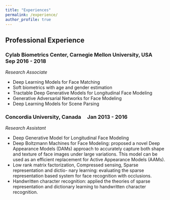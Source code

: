 ```yaml
---
title: "Experiences"
permalink: /experience/
author_profile: true
---
```


## Professional Experience
### Cylab Biometrics Center, Carnegie Mellon University, USA &nbsp;&nbsp;&nbsp; Sep 2016 - 2018
*Research Associate*
* Deep Learning Models for Face Matching
* Soft biometrics with age and gender estimation
* Tractable Deep Generative Models for Longitudinal Face Modeling 
* Generative Adversarial Networks for Face Modeling
* Deep Learning Models for Scene Parsing

### Concordia University, Canada &nbsp;&nbsp;&nbsp; Jan 2013 - 2016
*Research Assistant*
* Deep Generative Model for Longitudinal Face Modeling
* Deep Boltzmann Machines for Face Modeling: proposed a novel Deep Appearance
Models (DAMs) approach to accurately capture both shape and texture of face images under large variations. This model can be used as an efficient replacement for Active Appearance Models (AAMs).
* Low rank matrix factorization, Compressed sensing, Sparse representation and dictio- nary learning: evaluating the sparse representation based system for face recognition with occlusions.
* Handwritten character recognition: applied the theories of sparse representation and dictionary learning to handwritten character recognition.